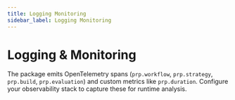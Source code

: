 ```yaml
---
title: Logging Monitoring
sidebar_label: Logging Monitoring
---
```


# Logging & Monitoring

The package emits OpenTelemetry spans (`prp.workflow`, `prp.strategy`, `prp.build`, `prp.evaluation`) and custom metrics like `prp.duration`. Configure your observability stack to capture these for runtime analysis.
